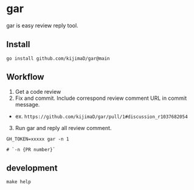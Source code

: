 # gar

gar is easy review reply tool.

## Install

```shell
go install github.com/kijimaD/gar@main
```

## Workflow

1. Get a code review
2. Fix and commit. Include correspond review comment URL in commit message.
  - ex. `https://github.com/kijimaD/gar/pull/1#discussion_r1037682054`
3. Run gar and reply all review comment.

```shell
GH_TOKEN=xxxxx gar -n 1

# `-n {PR number}`
```

## development

```shell
make help
```
